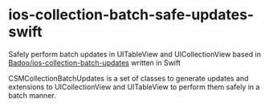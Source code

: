 # ios-collection-batch-safe-updates-swift
Safely perform batch updates in UITableView and UICollectionView based in [Badoo/ios-collection-batch-updates](https://github.com/badoo/ios-collection-batch-updates) written in Swift

CSMCollectionBatchUpdates is a set of classes to generate updates and extensions to UICollectionView and UITableView to perform them safely in a batch manner.
